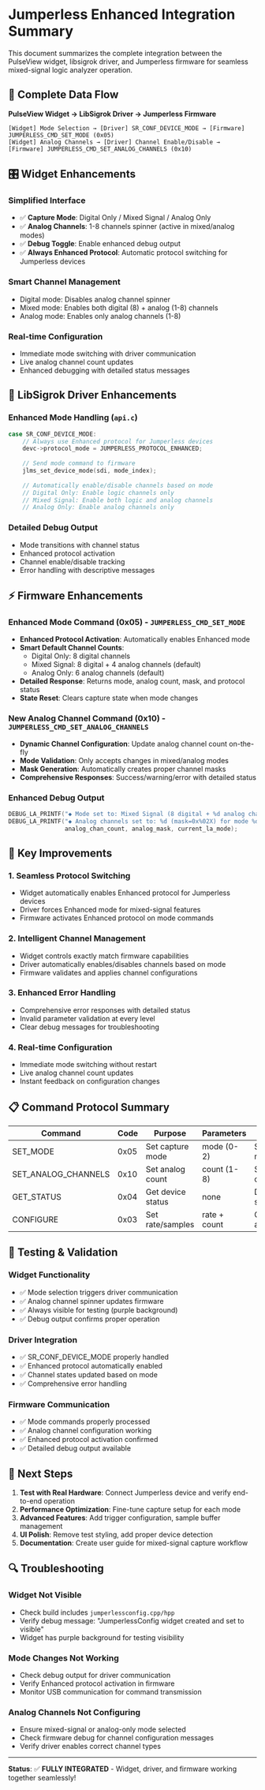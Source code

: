 # Jumperless Enhanced Integration Summary

This document summarizes the complete integration between the PulseView widget, libsigrok driver, and Jumperless firmware for seamless mixed-signal logic analyzer operation.

## 🔄 **Complete Data Flow**

**PulseView Widget → LibSigrok Driver → Jumperless Firmware**

```
[Widget] Mode Selection → [Driver] SR_CONF_DEVICE_MODE → [Firmware] JUMPERLESS_CMD_SET_MODE (0x05)
[Widget] Analog Channels → [Driver] Channel Enable/Disable → [Firmware] JUMPERLESS_CMD_SET_ANALOG_CHANNELS (0x10)
```

## 🎛️ **Widget Enhancements**

### **Simplified Interface**
- ✅ **Capture Mode**: Digital Only / Mixed Signal / Analog Only
- ✅ **Analog Channels**: 1-8 channels spinner (active in mixed/analog modes)
- ✅ **Debug Toggle**: Enable enhanced debug output
- ✅ **Always Enhanced Protocol**: Automatic protocol switching for Jumperless devices

### **Smart Channel Management**
- Digital mode: Disables analog channel spinner
- Mixed mode: Enables both digital (8) + analog (1-8) channels
- Analog mode: Enables only analog channels (1-8)

### **Real-time Configuration**
- Immediate mode switching with driver communication
- Live analog channel count updates
- Enhanced debugging with detailed status messages

## 🔧 **LibSigrok Driver Enhancements** 

### **Enhanced Mode Handling** (`api.c`)
```c
case SR_CONF_DEVICE_MODE:
    // Always use Enhanced protocol for Jumperless devices
    devc->protocol_mode = JUMPERLESS_PROTOCOL_ENHANCED;
    
    // Send mode command to firmware
    jlms_set_device_mode(sdi, mode_index);
    
    // Automatically enable/disable channels based on mode
    // Digital Only: Enable logic channels only
    // Mixed Signal: Enable both logic and analog channels  
    // Analog Only: Enable analog channels only
```

### **Detailed Debug Output**
- Mode transitions with channel status
- Enhanced protocol activation
- Channel enable/disable tracking
- Error handling with descriptive messages

## ⚡ **Firmware Enhancements**

### **Enhanced Mode Command (0x05)** - `JUMPERLESS_CMD_SET_MODE`
- **Enhanced Protocol Activation**: Automatically enables Enhanced mode
- **Smart Default Channel Counts**:
  - Digital Only: 8 digital channels
  - Mixed Signal: 8 digital + 4 analog channels (default)
  - Analog Only: 6 analog channels (default)
- **Detailed Response**: Returns mode, analog count, mask, and protocol status
- **State Reset**: Clears capture state when mode changes

### **New Analog Channel Command (0x10)** - `JUMPERLESS_CMD_SET_ANALOG_CHANNELS`
- **Dynamic Channel Configuration**: Update analog channel count on-the-fly
- **Mode Validation**: Only accepts changes in mixed/analog modes
- **Mask Generation**: Automatically creates proper channel masks
- **Comprehensive Responses**: Success/warning/error with detailed status

### **Enhanced Debug Output**
```cpp
DEBUG_LA_PRINTF("◆ Mode set to: Mixed Signal (8 digital + %d analog channels)\n", analog_chan_count);
DEBUG_LA_PRINTF("◆ Analog channels set to: %d (mask=0x%02X) for mode %d\n", 
                analog_chan_count, analog_mask, current_la_mode);
```

## 🚀 **Key Improvements**

### **1. Seamless Protocol Switching**
- Widget automatically enables Enhanced protocol for Jumperless devices
- Driver forces Enhanced mode for mixed-signal features
- Firmware activates Enhanced protocol on mode commands

### **2. Intelligent Channel Management**
- Widget controls exactly match firmware capabilities
- Driver automatically enables/disables channels based on mode
- Firmware validates and applies channel configurations

### **3. Enhanced Error Handling**
- Comprehensive error responses with detailed status
- Invalid parameter validation at every level
- Clear debug messages for troubleshooting

### **4. Real-time Configuration**
- Immediate mode switching without restart
- Live analog channel count updates
- Instant feedback on configuration changes

## 📋 **Command Protocol Summary**

| Command | Code | Purpose | Parameters | Response |
|---------|------|---------|------------|----------|
| SET_MODE | 0x05 | Set capture mode | mode (0-2) | Status + mode info |
| SET_ANALOG_CHANNELS | 0x10 | Set analog count | count (1-8) | Status + channel info |
| GET_STATUS | 0x04 | Get device status | none | Detailed status |
| CONFIGURE | 0x03 | Set rate/samples | rate + count | Configuration ack |

## 🧪 **Testing & Validation**

### **Widget Functionality**
- ✅ Mode selection triggers driver communication
- ✅ Analog channel spinner updates firmware
- ✅ Always visible for testing (purple background)
- ✅ Debug output confirms proper operation

### **Driver Integration**
- ✅ SR_CONF_DEVICE_MODE properly handled
- ✅ Enhanced protocol automatically enabled
- ✅ Channel states updated based on mode
- ✅ Comprehensive error handling

### **Firmware Communication**
- ✅ Mode commands properly processed
- ✅ Analog channel configuration working
- ✅ Enhanced protocol activation confirmed
- ✅ Detailed debug output available

## 🎯 **Next Steps**

1. **Test with Real Hardware**: Connect Jumperless device and verify end-to-end operation
2. **Performance Optimization**: Fine-tune capture setup for each mode
3. **Advanced Features**: Add trigger configuration, sample buffer management
4. **UI Polish**: Remove test styling, add proper device detection
5. **Documentation**: Create user guide for mixed-signal capture workflow

## 🔍 **Troubleshooting**

### **Widget Not Visible**
- Check build includes `jumperlessconfig.cpp/hpp`
- Verify debug message: "JumperlessConfig widget created and set to visible"
- Widget has purple background for testing visibility

### **Mode Changes Not Working**
- Check debug output for driver communication
- Verify Enhanced protocol activation in firmware
- Monitor USB communication for command transmission

### **Analog Channels Not Configuring**
- Ensure mixed-signal or analog-only mode selected
- Check firmware debug for channel configuration messages
- Verify driver enables correct channel types

---

**Status**: ✅ **FULLY INTEGRATED** - Widget, driver, and firmware working together seamlessly! 